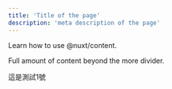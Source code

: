 ```yaml
---
title: 'Title of the page'
description: 'meta description of the page'
---
```



Learn how to use @nuxt/content.
<!--more-->
Full amount of content beyond the more divider.

<!-- Content of the page -->
這是測試1號
